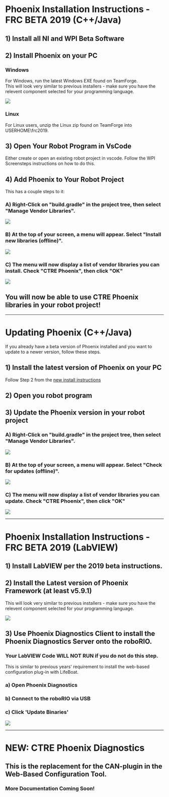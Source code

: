 # Phoenix Installation Instructions - FRC BETA 2019 (C++/Java)

## 1) Install all NI and WPI Beta Software

## 2) Install Phoenix on your PC
### Windows
For Windows, run the latest Windows EXE found on TeamForge.  
This will look very similar to previous installers - make sure you have the relevent component selected for your programming language.

![](images/Phoenix-installerSplash.png)


### Linux
For Linux users, unzip the Linux zip found on TeamForge into USERHOME\frc2019.

## 3) Open Your Robot Program in VsCode
Either create or open an existing robot project in vscode.  Follow the WPI Screensteps instructions on how to do this.

## 4) Add Phoenix to Your Robot Project
This has a couple steps to it:
### A) Right-Click on "build.gradle" in the project tree, then select "Manage Vendor Libraries".
![](images/vscode-manage-vendor-libraries.png)

### B) At the top of your screen, a menu will appear.  Select "Install new libraries (offline)".
![](images/vscode-install-new-libraries-offline.png)

### C) The menu will now display a list of vendor libraries you can install.  Check "CTRE Phoenix", then click "OK"
![](images/vscode-check-ctre-phoenix-ok.png)

## You will now be able to use CTRE Phoenix libraries in your robot project!

------------------------------------
# Updating Phoenix (C++/Java)
If you already have a beta version of Phoenix installed and you want to update to a newer version, follow these steps.

## 1) Install the latest version of Phoenix on your PC
Follow Step 2 from the [new install instructions](#2-install-phoenix-on-your-pc)

## 2) Open you robot program

## 3) Update the Phoenix version in your robot project
### A) Right-Click on "build.gradle" in the project tree, then select "Manage Vendor Libraries".
![](images/vscode-manage-vendor-libraries.png)

### B) At the top of your screen, a menu will appear.  Select "Check for updates (offline)".
![](images/vscode-check-updates-offline.png)

### C) The menu will now display a list of vendor libraries you can update.  Check "CTRE Phoenix", then click "OK"
![](images/vscode-check-ctre-phoenix-ok.png)

------------------------------------
# Phoenix Installation Instructions - FRC BETA 2019 (LabVIEW)
## 1) Install LabVIEW per the 2019 beta instructions.

## 2) Install the Latest version of Phoenix Framework (at least v5.9.1)  
This will look very similar to previous installers - make sure you have the relevent component selected for your programming language.

![](images/Phoenix-installerSplash.png)

## 3) Use Phoenix Diagnostics Client to install the Phoenix Diagnostics Server onto the roboRIO.

### Your LabVIEW Code WILL NOT RUN if you do not do this step.
This is similar to previous years' requirement to install the web-based configuration plug-in with LifeBoat.

### a) Open Phoenix Diagnostics
### b) Connect to the roboRIO via USB
### c) Click 'Update Binaries'
![](images/diag-client-updatebinaries.png)


------------------------------------
# NEW: CTRE Phoenix Diagnostics
## This is the replacement for the CAN-plugin in the Web-Based Configuration Tool.

### More Documentation Coming Soon!